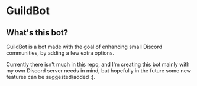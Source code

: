 # GuildBot
## What's this bot?
GuildBot is a bot made with the goal of enhancing small Discord communities, by adding a few extra options.

Currently there isn't much in this repo, and I'm creating this bot mainly with my own Discord server needs in mind, but hopefully in the future some new features can be suggested/added :).